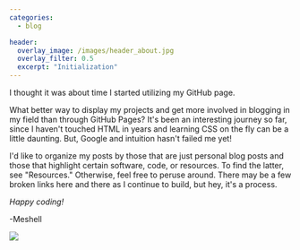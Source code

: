 ```yaml
---
categories:
  - blog

header:
  overlay_image: /images/header_about.jpg
  overlay_filter: 0.5
  excerpt: "Initialization"
---
```


I thought it was about time I started utilizing my GitHub page. 

What better way to display my projects and get more involved in blogging in my field than through GitHub Pages? It's been an interesting journey so far, since I haven't touched HTML in years and learning CSS on the fly can be a little daunting. But, Google and intuition hasn't failed me yet!

I'd like to organize my posts by those that are just personal blog posts and those that highlight certain software, code, or resources. To find the latter, see "Resources." Otherwise, feel free to peruse around. There may be a few broken links here and there as I continue to build, but hey, it's a process.

*Happy coding!*

-Meshell

<img src="https://michelle-hwang.github.io/images/blog-behappy.jpg">
